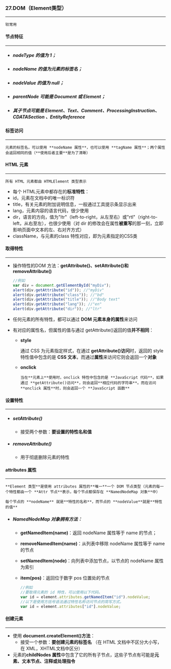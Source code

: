 ### 27.DOM（Element类型）

***

 	较常用





#### 节点特征

***

- ##### nodeType 的值为 1；

- ##### nodeName 的值为元素的标签名；

- ##### nodeValue 的值为 null；

- ##### parentNode 可能是 Document 或 Element；

- ##### 其子节点可能是 Element、Text、Comment、ProcessingInstruction、CDATASection 、EntityReference





#### 标签访问

***

 	元素的标签名，可以使用 **nodeName 属性**，也可以使用 **tagName 属性**；两个属性会返回相同的值（**使用后者主要**是为了清晰）





#### HTML 元素

***

 	所有 HTML 元素都由 HTMLElement 类型表示

-  每个 HTML元素中都存在的**标准特性**：
  - id，元素在文档中的唯一标识符
  - title，有关元素的附加说明信息，一般通过工具提示条显示出来
  - lang，元素内容的语言代码，很少使用
  - dir，语言的方向，值为"ltr"（left-to-right，从左至右）或"rtl"（right-to-left，从右至左），也很少使用（对 dir 的修改会在属性**被重写**的那一刻，立即影响页面中文本的左、右对齐方式）
  - className，与元素的class 特性对应，即为元素指定的CSS类





#### 取得特性

***

- 操作特性的DOM 方法：**getAttribute()、setAttribute()和 removeAttribute()**

  ```javascript
  //例如
  var div = document.getElementById("myDiv");  
  alert(div.getAttribute("id")); //"myDiv"  
  alert(div.getAttribute("class")); //"bd"  
  alert(div.getAttribute("title")); //"Body text"  
  alert(div.getAttribute("lang")); //"en"  
  alert(div.getAttribute("dir")); //"ltr" 
  ```

- 任何元素的所有特性，都可以通过 **DOM 元素本身的属性**来访问

- 有对应的属性名，但属性的值与通过 getAttribute()返回的值**并不相同**：

  -  **style**

     	通过 CSS 为元素指定样式，在通过 **getAttribute()访问**时，返回的 style 特性值中包含的是 **CSS 文本**，而通过**属性**来访问它则会返回一个**对象**

  - **onclick**

     	当在**元素上**使用时，onclick 特性中包含的是 **JavaScript 代码**，如果通过 **getAttribute()访问**，则会返回**相应代码的字符串**。而在访问**onclick 属性**时，则会返回一个 **JavaScript 函数**





#### 设置特性

***

- #####  setAttribute()

  - 接受两个参数：**要设置的特性名和值**

- ##### removeAttribute()

  - 用于彻底删除元素的特性





#### attributes 属性

***

 	**Element 类型**是使用 attributes 属性的**唯一**一个 DOM 节点类型（元素的每一个特性都由一个 **Attr 节点**表示，每个节点都保存在 **NamedNodeMap 对象**中）

 	每个节点的 **nodeName** 就是**特性的名称**，而节点的 **nodeValue**就是**特性的值**

- #####  NamedNodeMap 对象拥有方法：

  - **getNamedItem(name)**：返回 nodeName 属性等于 name 的节点；

  -  **removeNamedItem(name)**：从列表中移除 nodeName 属性等于 name 的节点

  - **setNamedItem(node)**：向列表中添加节点，以节点的 nodeName 属性为索引

  - **item(pos)**：返回位于数字 pos 位置处的节点

    ```javascript
    //例如
    //要取得元素的 id 特性，可以使用以下代码。 
    var id = element.attributes.getNamedItem("id").nodeValue;  
    //以下是使用方括号语法通过特性名称访问节点的简写方式。 
    var id = element.attributes["id"].nodeValue;
    ```

    



#### 创建元素

***

- 使用 **document.createElement()方法**：
  - 接受一个参数：**要创建元素的标签名** （在 HTML 文档中不区分大小写，在 XML，XHTML文档中区分）
- 元素的**childNodes 属性**中包含了它的所有子节点，这些子节点有可能是**元素、文本节点、注释或处理指令**